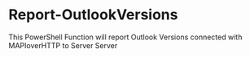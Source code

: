 # Report-OutlookVersions
 This PowerShell Function will report Outlook Versions connected with MAPIoverHTTP to Server Server
